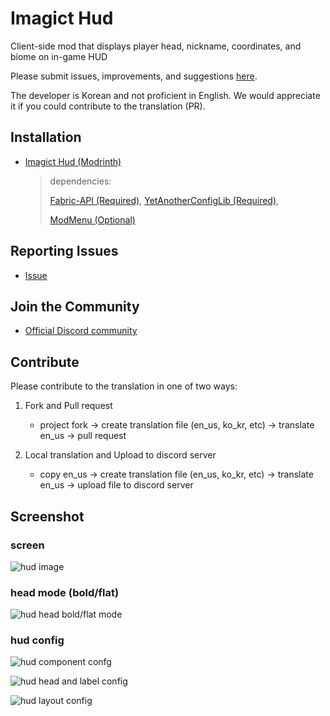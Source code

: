 # Imagict Hud

Client-side mod that displays player head, nickname, coordinates, and biome on in-game HUD

Please submit issues, improvements, and suggestions [here](https://github.com/Shihyeon/ImagictHud/issues).

The developer is Korean and not proficient in English. We would appreciate it if you could contribute to the translation (PR).

## Installation

- [Imagict Hud (Modrinth)](https://modrinth.com/mod/imagict-hud)

    > dependencies:
    > 
    > [Fabric-API (Required)](https://modrinth.com/mod/fabric-api), [YetAnotherConfigLib (Required)](https://modrinth.com/mod/yacl),
    > 
    > [ModMenu (Optional)](https://modrinth.com/mod/modmenu)

## Reporting Issues

- [Issue](https://github.com/Shihyeon/ImagictHud/issues)

## Join the Community

- [Official Discord community](https://discord.gg/vYwV9ZySeK)

## Contribute

Please contribute to the translation in one of two ways:

1. Fork and Pull request

   - project fork -> create translation file (en_us, ko_kr, etc) -> translate en_us -> pull request

2. Local translation and Upload to discord server

   - copy en_us -> create translation file (en_us, ko_kr, etc) -> translate en_us -> upload file to discord server

## Screenshot

### screen

![hud image](https://cdn.modrinth.com/data/cached_images/91c5722a0858c18205809e465c5b029b551ed343.png)

### head mode (bold/flat)

![hud head bold/flat mode](https://cdn.modrinth.com/data/uWeqs5CX/images/2bb09b2b1c522b7e1e0f95d4371ff2ce43b59373.png)

### hud config

![hud component confg](https://cdn.modrinth.com/data/uWeqs5CX/images/3d8b9b031e5499586a9d2e0698450218ff2ac1d0.png)

![hud head and label config](https://cdn.modrinth.com/data/uWeqs5CX/images/438e54f74519dab6e56b2a84c3628e2d2a09b6e7.png)

![hud layout config](https://cdn.modrinth.com/data/uWeqs5CX/images/539af07473bc7110096dc405c6e4d81df376d6ab.png)